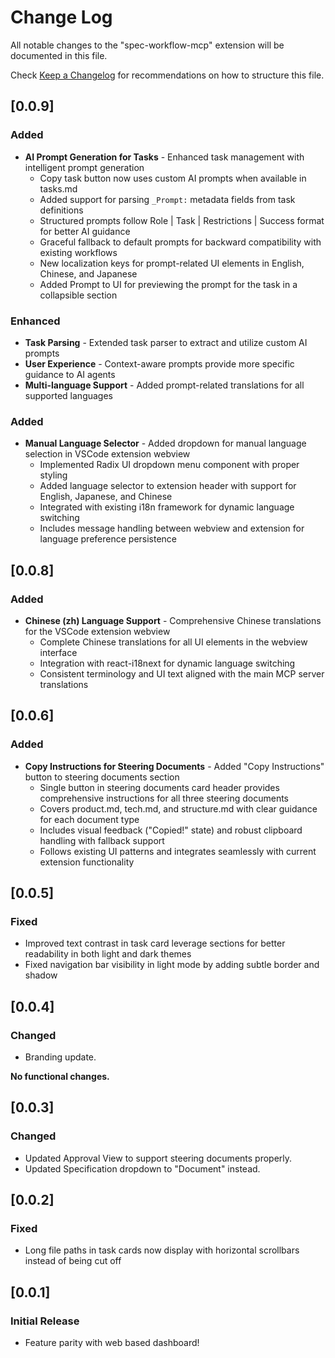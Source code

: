 # Change Log

All notable changes to the "spec-workflow-mcp" extension will be documented in this file.

Check [Keep a Changelog](http://keepachangelog.com/) for recommendations on how to structure this file.

## [0.0.9]

### Added
- **AI Prompt Generation for Tasks** - Enhanced task management with intelligent prompt generation
  - Copy task button now uses custom AI prompts when available in tasks.md
  - Added support for parsing `_Prompt:` metadata fields from task definitions
  - Structured prompts follow Role | Task | Restrictions | Success format for better AI guidance
  - Graceful fallback to default prompts for backward compatibility with existing workflows
  - New localization keys for prompt-related UI elements in English, Chinese, and Japanese
  - Added Prompt to UI for previewing the prompt for the task in a collapsible section

### Enhanced
- **Task Parsing** - Extended task parser to extract and utilize custom AI prompts
- **User Experience** - Context-aware prompts provide more specific guidance to AI agents
- **Multi-language Support** - Added prompt-related translations for all supported languages

### Added
- **Manual Language Selector** - Added dropdown for manual language selection in VSCode extension webview
  - Implemented Radix UI dropdown menu component with proper styling
  - Added language selector to extension header with support for English, Japanese, and Chinese
  - Integrated with existing i18n framework for dynamic language switching
  - Includes message handling between webview and extension for language preference persistence

## [0.0.8]

### Added
- **Chinese (zh) Language Support** - Comprehensive Chinese translations for the VSCode extension webview
  - Complete Chinese translations for all UI elements in the webview interface
  - Integration with react-i18next for dynamic language switching
  - Consistent terminology and UI text aligned with the main MCP server translations

## [0.0.6]

### Added
- **Copy Instructions for Steering Documents** - Added "Copy Instructions" button to steering documents section
  - Single button in steering documents card header provides comprehensive instructions for all three steering documents
  - Covers product.md, tech.md, and structure.md with clear guidance for each document type
  - Includes visual feedback ("Copied!" state) and robust clipboard handling with fallback support
  - Follows existing UI patterns and integrates seamlessly with current extension functionality

## [0.0.5]

### Fixed
- Improved text contrast in task card leverage sections for better readability in both light and dark themes
- Fixed navigation bar visibility in light mode by adding subtle border and shadow

## [0.0.4]

### Changed
- Branding update.

**No functional changes.**

## [0.0.3]

### Changed
- Updated Approval View to support steering documents properly.
- Updated Specification dropdown to "Document" instead.

## [0.0.2]

### Fixed
- Long file paths in task cards now display with horizontal scrollbars instead of being cut off

## [0.0.1]

### Initial Release

- Feature parity with web based dashboard!
